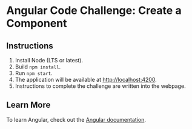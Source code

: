 # Angular Code Challenge: Create a Component

## Instructions

1. Install Node (LTS or latest).
2. Build `npm install`.
3. Run `npm start`.
4. The application will be available at <http://localhost:4200>.
5. Instructions to complete the challenge are written into the webpage.

## Learn More

To learn Angular, check out the [Angular documentation](https://angular.io/).
